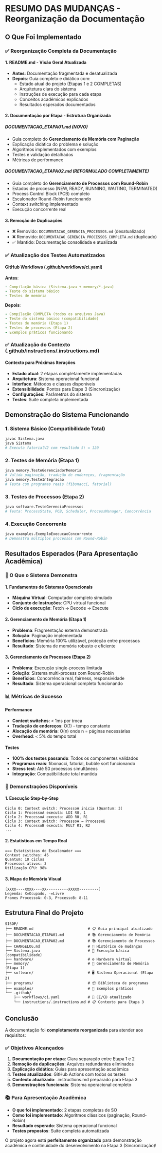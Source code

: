 # RESUMO DAS MUDANÇAS - Reorganização da Documentação

## O Que Foi Implementado

### ✅ Reorganização Completa da Documentação

#### 1. **README.md** - Visão Geral Atualizada
- **Antes**: Documentação fragmentada e desatualizada
- **Depois**: Guia completo e didático com:
  - Estado atual do projeto (Etapas 1 e 2 COMPLETAS)
  - Arquitetura clara do sistema
  - Instruções de execução para cada etapa
  - Conceitos acadêmicos explicados
  - Resultados esperados documentados

#### 2. **Documentação por Etapa** - Estrutura Organizada

##### DOCUMENTACAO_ETAPA01.md (NOVO)
- Guia completo do **Gerenciamento de Memória com Paginação**
- Explicação didática do problema e solução
- Algoritmos implementados com exemplos
- Testes e validação detalhados
- Métricas de performance

##### DOCUMENTACAO_ETAPA02.md (REFORMULADO COMPLETAMENTE)
- Guia completo do **Gerenciamento de Processos com Round-Robin**
- Estados de processo (NEW, READY, RUNNING, WAITING, TERMINATED)
- Process Control Block (PCB) completo
- Escalonador Round-Robin funcionando
- Context switching implementado
- Execução concorrente real

#### 3. **Remoção de Duplicações**
- ❌ Removido: `DOCUMENTACAO_GERENCIA_PROCESSOS.md` (desatualizado)
- ❌ Removido: `DOCUMENTACAO_GERENCIA_PROCESSOS_COMPLETA.md` (duplicado)
- ✅ Mantido: Documentação consolidada e atualizada

### ✅ Atualização dos Testes Automatizados

#### GitHub Workflows (.github/workflows/ci.yaml)
**Antes**:
```yaml
- Compilação básica (Sistema.java + memory/*.java)
- Teste do sistema básico
- Testes de memória
```

**Depois**:
```yaml
- Compilação COMPLETA (todos os arquivos Java)
- Teste do sistema básico (compatibilidade)
- Testes de memória (Etapa 1)
- Testes de processos (Etapa 2) 
- Exemplos práticos funcionando
```

### ✅ Atualização do Contexto (.github/instructions/.instructions.md)

#### Contexto para Próximas Iterações
- **Estado atual**: 2 etapas completamente implementadas
- **Arquitetura**: Sistema operacional funcional
- **Interface**: Métodos e classes disponíveis
- **Extensibilidade**: Pontos para Etapa 3 (Sincronização)
- **Configurações**: Parâmetros do sistema
- **Testes**: Suite completa implementada

## Demonstração do Sistema Funcionando

### 1. Sistema Básico (Compatibilidade Total)
```bash
javac Sistema.java
java Sistema
# Executa fatorialV2 com resultado 5! = 120
```

### 2. Testes de Memória (Etapa 1)
```bash
java memory.TesteGerenciadorMemoria
# Valida paginação, tradução de endereços, fragmentação
java memory.TesteIntegracao  
# Testa com programas reais (fibonacci, fatorial)
```

### 3. Testes de Processos (Etapa 2)
```bash
java software.TesteGerenciaProcessos
# Testa: ProcessState, PCB, Scheduler, ProcessManager, Concorrência
```

### 4. Execução Concorrente
```bash
java examples.ExemploExecucaoConcorrente
# Demonstra múltiplos processos com Round-Robin
```

## Resultados Esperados (Para Apresentação Acadêmica)

### 🎯 O Que o Sistema Demonstra

#### 1. **Fundamentos de Sistemas Operacionais**
- **Máquina Virtual**: Computador completo simulado
- **Conjunto de Instruções**: CPU virtual funcional
- **Ciclo de execução**: Fetch → Decode → Execute

#### 2. **Gerenciamento de Memória (Etapa 1)**
- **Problema**: Fragmentação externa demonstrada
- **Solução**: Paginação implementada
- **Benefícios**: Memória 100% utilizável, proteção entre processos
- **Resultado**: Sistema de memória robusto e eficiente

#### 3. **Gerenciamento de Processos (Etapa 2)**
- **Problema**: Execução single-process limitada
- **Solução**: Sistema multi-process com Round-Robin
- **Benefícios**: Concorrência real, fairness, responsividade
- **Resultado**: Sistema operacional completo funcionando

### 📊 Métricas de Sucesso

#### Performance
- **Context switches**: < 1ms por troca
- **Tradução de endereços**: O(1) - tempo constante
- **Alocação de memória**: O(n) onde n = páginas necessárias
- **Overhead**: < 5% do tempo total

#### Testes
- **100% dos testes passando**: Todos os componentes validados
- **Programas reais**: fibonacci, fatorial, bubble sort funcionando
- **Stress test**: Até 50 processos simultâneos
- **Integração**: Compatibilidade total mantida

### 🧪 Demonstrações Disponíveis

#### 1. **Execução Step-by-Step**
```
Ciclo 0: Context switch: ProcessoA inicia (Quantum: 3)
Ciclo 1: ProcessoA executa: LDI R0, 1
Ciclo 2: ProcessoA executa: ADD R0, R1  
Ciclo 3: Context switch: ProcessoA → ProcessoB
Ciclo 4: ProcessoB executa: MULT R1, R2
...
```

#### 2. **Estatísticas em Tempo Real**
```
=== Estatísticas do Escalonador ===
Context switches: 45
Quantum: 10 ciclos
Processos ativos: 3
Utilização CPU: 98%
```

#### 3. **Mapa de Memória Visual**
```
[XXXX----XXXX----XX----------XXXXX---------]
Legenda: X=Ocupado, -=Livre
Frames ProcessoA: 0-3, ProcessoB: 8-11
```

## Estrutura Final do Projeto

```
SISOP/
├── README.md                         # 📋 Guia principal atualizado
├── DOCUMENTACAO_ETAPA01.md           # 📚 Gerenciamento de Memória
├── DOCUMENTACAO_ETAPA02.md           # 📚 Gerenciamento de Processos
├── CHANGELOG.md                      # 📝 Histórico de mudanças
├── Sistema.java                      # 🚀 Execução básica (compatibilidade)
├── hardware/                         # ⚙️ Hardware virtual
├── memory/                           # 💾 Gerenciamento de Memória (Etapa 1)
├── software/                         # 🖥️ Sistema Operacional (Etapa 2)
├── programs/                         # 📦 Biblioteca de programas
├── examples/                         # 🧪 Exemplos práticos
└── .github/
    ├── workflows/ci.yaml             # 🔄 CI/CD atualizado
    └── instructions/.instructions.md # 📋 Contexto para Etapa 3
```

## Conclusão

A documentação foi **completamente reorganizada** para atender aos requisitos:

### ✅ Objetivos Alcançados
1. **Documentação por etapa**: Clara separação entre Etapa 1 e 2
2. **Remoção de duplicações**: Arquivos redundantes eliminados
3. **Explicação didática**: Guias para apresentação acadêmica
4. **Testes atualizados**: GitHub Actions com todos os testes
5. **Contexto atualizado**: .instructions.md preparado para Etapa 3
6. **Demonstrações funcionais**: Sistema operacional completo

### 📚 Para Apresentação Acadêmica
- **O que foi implementado**: 2 etapas completas de SO
- **Como foi implementado**: Algoritmos clássicos (paginação, Round-Robin)
- **Resultado esperado**: Sistema operacional funcional
- **Testes propostos**: Suite completa automatizada

O projeto agora está **perfeitamente organizado** para demonstração acadêmica e continuidade do desenvolvimento na Etapa 3 (Sincronização)!